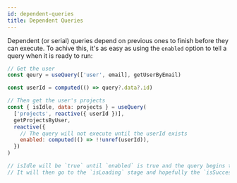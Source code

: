 ```yaml
---
id: dependent-queries
title: Dependent Queries
---
```


Dependent (or serial) queries depend on previous ones to finish before they can execute. To achive this, it's as easy as using the `enabled` option to tell a query when it is ready to run:

```js
// Get the user
const qeury = useQuery(['user', email], getUserByEmail)

const userId = computed(() => query?.data?.id)

// Then get the user's projects
const { isIdle, data: projects } = useQuery(
  ['projects', reactive({ userId })],
  getProjectsByUser,
  reactive({
    // The query will not execute until the userId exists
    enabled: computed(() => !!unref(userId)),
  })
)

// isIdle will be `true` until `enabled` is true and the query begins to fetch.
// It will then go to the `isLoading` stage and hopefully the `isSuccess` stage :)
```
